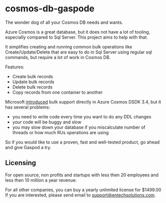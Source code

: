 # cosmos-db-gaspode

The wonder dog of all your Cosmos DB needs and wants.

Azure Cosmos is a great database, but it does not have a lot of tooling, especially compared to Sql Server.
This project aims to help with that.

It simplifies creating and running common bulk operations like Create/Update/Delete that are easy to do in Sql Server using regular sql commands, but require a lot of work in Cosmos DB.


Features:

* Create bulk records
* Update bulk records
* Delete bulk records
* Copy records from one container to another


Microsoft [introduced](https://devblogs.microsoft.com/cosmosdb/introducing-bulk-support-in-the-net-sdk) bulk support directly in Azure Cosmos DSDK 3.4, but it has several problems:

* you need to write code every time you want to do any DDL changes
* your code will be buggy and slow 
* you may slow down your database if you miscalculate number of threads or how much RUs operations are using


So if you would like to use a proven, fast and well-tested product, go ahead and give Gaspod a try.



## Licensing

For open source, non profits and startups with less then 20 employees and less then 10 million a year revenue:


For all other companies, you can buy a yearly unlimited license for $1499.00
If you are interested, please send email to support@entechsolutions.com.



